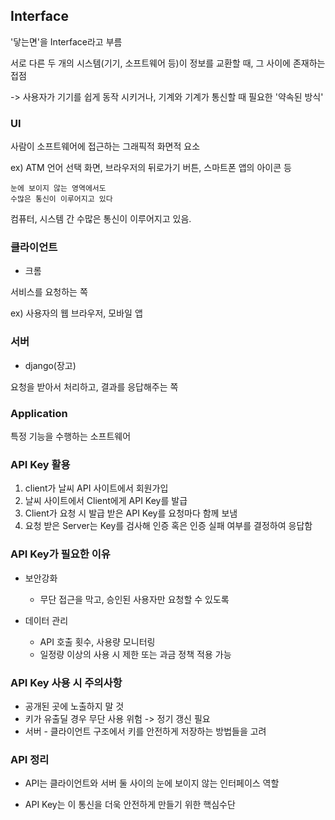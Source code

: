 ## Interface

'닿는면'을 Interface라고 부름

서로 다른 두 개의 시스템(기기, 소프트웨어 등)이 정보를 교환할 때, 그 사이에 존재하는 접점

-> 사용자가 기기를 쉽게 동작 시키거나, 기계와 기계가 통신할 때 필요한 '약속된 방식'

### UI
사람이 소프트웨어에 접근하는 그래픽적 화면적 요소

ex) ATM 언어 선택 화면, 브라우저의 뒤로가기 버튼, 스마트폰 앱의 아이콘 등

```
눈에 보이지 않는 영역에서도
수많은 통신이 이루어지고 있다
```
컴퓨터, 시스템 간 수많은 통신이 이루어지고 있음.

### 클라이언트

- 크롬

서비스를 요청하는 쪽
 
 ex) 사용자의 웹 브라우저, 모바일 앱

 ### 서버
 - django(장고)
 
 요청을 받아서 처리하고, 결과를 응답해주는 쪽

 ### Application
  
  특정 기능을 수행하는 소프트웨어

### API Key 활용

1. client가 날씨 API 사이트에서 회원가입
2. 날씨 사이트에서 Client에게 API Key를 발급
3. Client가 요청 시 발급 받은 API Key를 요청마다 함께 보냄
4. 요청 받은 Server는 Key를 검사해 인증 혹은 인증 실패 여부를 결정하여 응답함

### API Key가 필요한 이유
- 보안강화
    - 무단 접근을 막고, 승인된 사용자만 요청할 수 있도록
- 데이터 관리
    
    - API 호출 횟수, 사용량 모니터링
    - 일정량 이상의 사용 시 제한 또는 과금 정책 적용 가능

### API Key 사용 시 주의사항
- 공개된 곳에 노출하지 말 것
- 키가 유출딜 경우 무단 사용 위험 -> 정기 갱신 필요
- 서버 - 클라이언트 구조에서 키를 안전하게 저장하는 방법들을 고려

### API 정리
- API는 클라이언트와 서버 둘 사이의 눈에 보이지 않는 인터페이스 역할

- API Key는 이 통신을 더욱 안전하게 만들기 위한 핵심수단